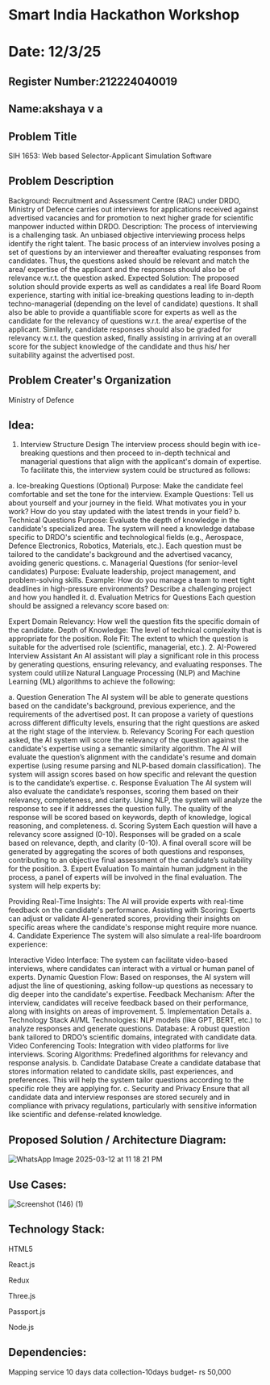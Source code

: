 # Smart India Hackathon Workshop
# Date: 12/3/25
## Register Number:212224040019
## Name:akshaya v a
## Problem Title
SIH 1653: Web based Selector-Applicant Simulation Software
## Problem Description
Background: Recruitment and Assessment Centre (RAC) under DRDO, Ministry of Defence carries out interviews for applications received against advertised vacancies and for promotion to next higher grade for scientific manpower inducted within DRDO. Description: The process of interviewing is a challenging task. An unbiased objective interviewing process helps identify the right talent. The basic process of an interview involves posing a set of questions by an interviewer and thereafter evaluating responses from candidates. Thus, the questions asked should be relevant and match the area/ expertise of the applicant and the responses should also be of relevance w.r.t. the question asked. Expected Solution: The proposed solution should provide experts as well as candidates a real life Board Room experience, starting with initial ice-breaking questions leading to in-depth techno-managerial (depending on the level of candidate) questions. It shall also be able to provide a quantifiable score for experts as well as the candidate for the relevancy of questions w.r.t. the area/ expertise of the applicant. Similarly, candidate responses should also be graded for relevancy w.r.t. the question asked, finally assisting in arriving at an overall score for the subject knowledge of the candidate and thus his/ her suitability against the advertised post.

## Problem Creater's Organization
Ministry of Defence

## Idea:
1. Interview Structure Design
The interview process should begin with ice-breaking questions and then proceed to in-depth technical and managerial questions that align with the applicant's domain of expertise. To facilitate this, the interview system could be structured as follows:

a. Ice-breaking Questions (Optional)
Purpose: Make the candidate feel comfortable and set the tone for the interview.
Example Questions:
Tell us about yourself and your journey in the field.
What motivates you in your work?
How do you stay updated with the latest trends in your field?
b. Technical Questions
Purpose: Evaluate the depth of knowledge in the candidate's specialized area.
The system will need a knowledge database specific to DRDO's scientific and technological fields (e.g., Aerospace, Defence Electronics, Robotics, Materials, etc.).
Each question must be tailored to the candidate's background and the advertised vacancy, avoiding generic questions.
c. Managerial Questions (for senior-level candidates)
Purpose: Evaluate leadership, project management, and problem-solving skills.
Example: How do you manage a team to meet tight deadlines in high-pressure environments? Describe a challenging project and how you handled it.
d. Evaluation Metrics for Questions
Each question should be assigned a relevancy score based on:

Expert Domain Relevancy: How well the question fits the specific domain of the candidate.
Depth of Knowledge: The level of technical complexity that is appropriate for the position.
Role Fit: The extent to which the question is suitable for the advertised role (scientific, managerial, etc.).
2. AI-Powered Interview Assistant
An AI assistant will play a significant role in this process by generating questions, ensuring relevancy, and evaluating responses. The system could utilize Natural Language Processing (NLP) and Machine Learning (ML) algorithms to achieve the following:

a. Question Generation
The AI system will be able to generate questions based on the candidate's background, previous experience, and the requirements of the advertised post.
It can propose a variety of questions across different difficulty levels, ensuring that the right questions are asked at the right stage of the interview.
b. Relevancy Scoring
For each question asked, the AI system will score the relevancy of the question against the candidate's expertise using a semantic similarity algorithm.
The AI will evaluate the question’s alignment with the candidate's resume and domain expertise (using resume parsing and NLP-based domain classification).
The system will assign scores based on how specific and relevant the question is to the candidate’s expertise.
c. Response Evaluation
The AI system will also evaluate the candidate’s responses, scoring them based on their relevancy, completeness, and clarity.
Using NLP, the system will analyze the response to see if it addresses the question fully.
The quality of the response will be scored based on keywords, depth of knowledge, logical reasoning, and completeness.
d. Scoring System
Each question will have a relevancy score assigned (0-10).
Responses will be graded on a scale based on relevance, depth, and clarity (0-10).
A final overall score will be generated by aggregating the scores of both questions and responses, contributing to an objective final assessment of the candidate’s suitability for the position.
3. Expert Evaluation
To maintain human judgment in the process, a panel of experts will be involved in the final evaluation. The system will help experts by:

Providing Real-Time Insights: The AI will provide experts with real-time feedback on the candidate's performance.
Assisting with Scoring: Experts can adjust or validate AI-generated scores, providing their insights on specific areas where the candidate's response might require more nuance.
4. Candidate Experience
The system will also simulate a real-life boardroom experience:

Interactive Video Interface: The system can facilitate video-based interviews, where candidates can interact with a virtual or human panel of experts.
Dynamic Question Flow: Based on responses, the AI system will adjust the line of questioning, asking follow-up questions as necessary to dig deeper into the candidate's expertise.
Feedback Mechanism: After the interview, candidates will receive feedback based on their performance, along with insights on areas of improvement.
5. Implementation Details
a. Technology Stack
AI/ML Technologies: NLP models (like GPT, BERT, etc.) to analyze responses and generate questions.
Database: A robust question bank tailored to DRDO’s scientific domains, integrated with candidate data.
Video Conferencing Tools: Integration with video platforms for live interviews.
Scoring Algorithms: Predefined algorithms for relevancy and response analysis.
b. Candidate Database
Create a candidate database that stores information related to candidate skills, past experiences, and preferences.
This will help the system tailor questions according to the specific role they are applying for.
c. Security and Privacy
Ensure that all candidate data and interview responses are stored securely and in compliance with privacy regulations, particularly with sensitive information like scientific and defense-related knowledge.



## Proposed Solution / Architecture Diagram:
![WhatsApp Image 2025-03-12 at 11 18 21 PM](https://github.com/user-attachments/assets/9c6fe745-1742-44ba-9879-4eb6bae41cbc)



## Use Cases:
![Screenshot (146) (1)](https://github.com/user-attachments/assets/803d3757-6a58-4fa4-a2d7-98068f3db607)



## Technology Stack:
HTML5

React.js

Redux

Three.js

Passport.js

Node.js


## Dependencies:
Mapping service 10 days data collection-10days budget- rs 50,000

